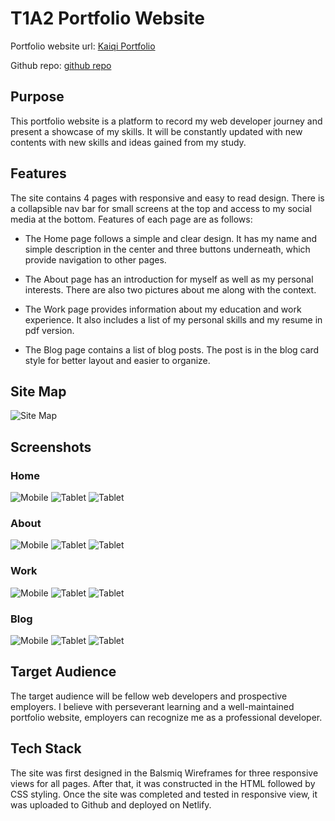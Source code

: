 # T1A2 Portfolio Website

Portfolio website url: [Kaiqi Portfolio](https://kaiqi-portfolio-website.netlify.app)

Github repo: [github repo](https://github.com/Jimmyboei/T1A2-Portfolio)

## Purpose

This portfolio website is a platform to record my web developer journey and present a showcase of my skills. It will be constantly updated with new contents with new skills and ideas gained from my study.

## Features

The site contains 4 pages with responsive and easy to read design. There is a collapsible nav bar for small screens at the top and access to my social media at the bottom. Features of each page are as follows: 

- The Home page follows a simple and clear design. It has my name and simple description in the center and three buttons underneath, which provide navigation to other pages.
  
- The About page has an introduction for myself as well as my personal interests. There are also two pictures about me along with the context. 

- The Work page provides information about my education and work experience. It also includes a list of my personal skills and my resume in pdf version.

- The Blog page contains a list of blog posts. The post is in the blog card style for better layout and easier to organize.

## Site Map

![Site Map](./docs/sitemap.png)

## Screenshots

### Home
![Mobile](./docs/home-mobile.png)
![Tablet](./docs/home-tablet.png)
![Tablet](./docs/home-desktop.png)

### About
![Mobile](./docs/about-mobile.png)
![Tablet](./docs/about-tablet.png)
![Tablet](./docs/about-desktop.png)

### Work
![Mobile](./docs/work-mobile.png)
![Tablet](./docs/work-tablet.png)
![Tablet](./docs/work-desktop.png)

### Blog
![Mobile](./docs/blog-mobile.png)
![Tablet](./docs/blog-tablet.png)
![Tablet](./docs/blog-desktop.png)

## Target Audience

The target audience will be fellow web developers and prospective employers. I believe with perseverant learning and a well-maintained portfolio website, employers can recognize me as a professional developer.

## Tech Stack

The site was first designed in the Balsmiq Wireframes for three responsive views for all pages. After that, it was constructed in the HTML followed by CSS styling. Once the site was completed and tested in responsive view, it was uploaded to Github and deployed on Netlify.